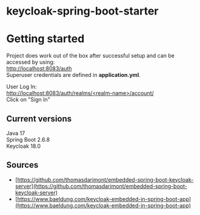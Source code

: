 # keycloak-spring-boot-starter

# Getting started
Project does work out of the box after successful setup and can be accessed by using: <br>
[http://localhost:8083/auth](http://localhost:8083/auth)<br>
Superuser credentials are defined in <b>application.yml</b>. <br>

User Log In: <br>
[http://localhost:8083/auth/realms/\<realm-name\>/account/](http://localhost:8083/auth/realms/master/account/) <br>
Click on "Sign In"

## Current versions
Java 17 <br>
Spring Boot 2.6.8 <br>
Keycloak 18.0

## Sources
- [https://github.com/thomasdarimont/embedded-spring-boot-keycloak-server](https://github.com/thomasdarimont/embedded-spring-boot-keycloak-server)
- [https://www.baeldung.com/keycloak-embedded-in-spring-boot-app](https://www.baeldung.com/keycloak-embedded-in-spring-boot-app)
